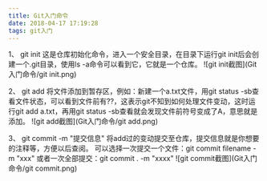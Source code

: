 ```yaml
---
title: Git入门命令
date: 2018-04-17 17:19:28
tags: git入门
---
```

1、
git init
这是仓库初始化命令，进入一个安全目录，在目录下运行git init后会创建一个.git目录，使用ls -a命令可以看到它，它就是一个仓库。
![git init截图](Git入门命令/git init.png)


2、
git add
将文件添加到暂存区，例如：新建一个a.txt文件，用git status -sb查看文件状态，可以看到文件前有??，这表示git不知到如何处理文件变动，这时运行git add a.txt，再用git status -sb查看就会发现文件前符号变成了A，意思就是添加。
![git add截图](Git入门命令/git add.png)


3、
git commit -m "提交信息"
将add过的变动提交至仓库，提交信息就是你想要的注释等，方便以后查阅。
可以选择一次提交一个文件：git commit filename -m "xxx"
或者一次全部提交：git commit . -m "xxxx"
![git commit截图](Git入门命令/git commit.png)